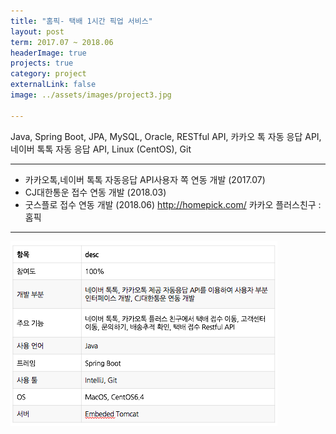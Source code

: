 ```yaml
---
title: "홈픽- 택배 1시간 픽업 서비스"
layout: post
term: 2017.07 ~ 2018.06
headerImage: true
projects: true
category: project
externalLink: false
image: ../assets/images/project3.jpg

---
```


Java, Spring Boot, JPA, MySQL, Oracle, RESTful API, 카카오 톡 자동 응답 API, 네이버 톡톡 자동 응답 API, Linux (CentOS), Git

---

- 카카오톡,네이버 톡톡 자동응답 API사용자 쪽 연동 개발 (2017.07)
- CJ대한통운 접수 연동 개발 (2018.03)
- 굿스플로 접수 연동 개발 (2018.06)
http://homepick.com/ 
카카오 플러스친구 : 홈픽

---

<img src="../assets/images/project3-0.png">
<br>



